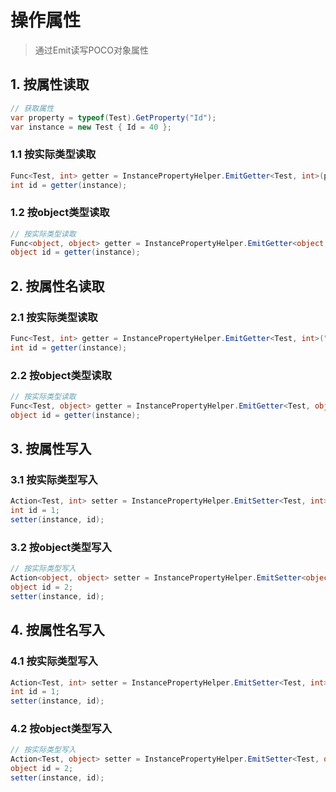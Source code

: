 # 操作属性
>通过Emit读写POCO对象属性


## 1. 按属性读取
```csharp
// 获取属性
var property = typeof(Test).GetProperty("Id");
var instance = new Test { Id = 40 };
```

### 1.1 按实际类型读取
```csharp
Func<Test, int> getter = InstancePropertyHelper.EmitGetter<Test, int>(property);
int id = getter(instance);
```

### 1.2 按object类型读取
```csharp
// 按实际类型读取
Func<object, object> getter = InstancePropertyHelper.EmitGetter<object, object>(property);
object id = getter(instance);
```

## 2. 按属性名读取
### 2.1 按实际类型读取
```csharp
Func<Test, int> getter = InstancePropertyHelper.EmitGetter<Test, int>("Id");
int id = getter(instance);
```
### 2.2 按object类型读取
```csharp
// 按实际类型读取
Func<Test, object> getter = InstancePropertyHelper.EmitGetter<Test, object>("Id");
object id = getter(instance);
```

## 3. 按属性写入
### 3.1 按实际类型写入
```csharp
Action<Test, int> setter = InstancePropertyHelper.EmitSetter<Test, int>(property);
int id = 1;
setter(instance, id);
```

### 3.2 按object类型写入
```csharp
// 按实际类型写入
Action<object, object> setter = InstancePropertyHelper.EmitSetter<object, object>(property);
object id = 2;
setter(instance, id);
```

## 4. 按属性名写入
### 4.1 按实际类型写入
```csharp
Action<Test, int> setter = InstancePropertyHelper.EmitSetter<Test, int>("Id");
int id = 1;
setter(instance, id);
```
### 4.2 按object类型写入
```csharp
// 按实际类型写入
Action<Test, object> setter = InstancePropertyHelper.EmitSetter<Test, object>("Id");
object id = 2;
setter(instance, id);
```
